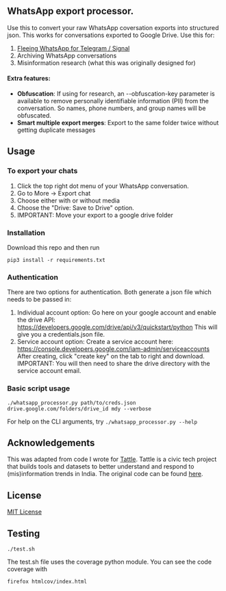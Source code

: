 ## WhatsApp export processor.

Use this to convert your raw WhatsApp coversation exports into structured json. This works for conversations exported to Google Drive. Use this for:

1. [Fleeing WhatsApp for Telegram / Signal](https://arstechnica.com/tech-policy/2021/01/whatsapp-users-must-share-their-data-with-facebook-or-stop-using-the-app/)
2. Archiving WhatsApp conversations
3. Misinformation research (what this was originally designed for)

#### Extra features:
- **Obfuscation**: If using for research, an --obfuscation-key parameter is available to remove personally identifiable information (PII) from the conversation. So names, phone numbers, and group names will be obfuscated.
- **Smart multiple export merges**: Export to the same folder twice without getting duplicate messages

## Usage


### To export your chats

1. Click the top right dot menu of your WhatsApp conversation.
2. Go to More -> Export chat
3. Choose either with or without media
4. Choose the "Drive: Save to Drive" option. 
5. IMPORTANT: Move your export to a google drive folder

### Installation

Download this repo and then run

    pip3 install -r requirements.txt

### Authentication

There are two options for authentication. Both generate a json file which needs to be passed in:
1. Individual account option: 
    Go here on your google account and enable the drive API:
    https://developers.google.com/drive/api/v3/quickstart/python
    This will give you a credentials.json file.
2. Service account option:
    Create a service account here:
    https://console.developers.google.com/iam-admin/serviceaccounts
    After creating, click "create key" on the tab to right and download.
    IMPORTANT: You will then need to share the drive directory with the service account email.

### Basic script usage

    ./whatsapp_processor.py path/to/creds.json drive.google.com/folders/drive_id mdy --verbose

For help on the CLI arguments, try `./whatsapp_processor.py --help`

## Acknowledgements

This was adapted from code I wrote for [Tattle](https://tattle.co.in/). Tattle is a civic tech project that builds tools and datasets to better understand and respond to (mis)information trends in India. The original code can be found [here](https://github.com/tattle-made/whatsapp-scraper/tree/master/python_scraper).


## License

[MIT License](https://opensource.org/licenses/MIT)

## Testing

    ./test.sh

The test.sh file uses the coverage python module. You can see the code coverage with

    firefox htmlcov/index.html

